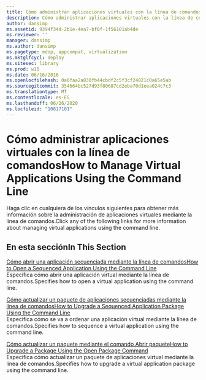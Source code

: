 ```yaml
---
title: Cómo administrar aplicaciones virtuales con la línea de comandos
description: Cómo administrar aplicaciones virtuales con la línea de comandos
author: dansimp
ms.assetid: 9394f34d-2b1e-4ea7-bf6f-1f56101ab4de
ms.reviewer: ''
manager: dansimp
ms.author: dansimp
ms.pagetype: mdop, appcompat, virtualization
ms.mktglfcycl: deploy
ms.sitesec: library
ms.prod: w10
ms.date: 06/16/2016
ms.openlocfilehash: 0a6faa2a830fb44cbdf2c5f3cf24821c0a65e5ab
ms.sourcegitcommit: 354664bc527d93f80687cd2eba70d1eea024c7c3
ms.translationtype: MT
ms.contentlocale: es-ES
ms.lasthandoff: 06/26/2020
ms.locfileid: "10817101"
---
```

# <span data-ttu-id="c06b4-103">Cómo administrar aplicaciones virtuales con la línea de comandos</span><span class="sxs-lookup"><span data-stu-id="c06b4-103">How to Manage Virtual Applications Using the Command Line</span></span>


<span data-ttu-id="c06b4-104">Haga clic en cualquiera de los vínculos siguientes para obtener más información sobre la administración de aplicaciones virtuales mediante la línea de comandos.</span><span class="sxs-lookup"><span data-stu-id="c06b4-104">Click any of the following links for more information about managing virtual applications using the command line.</span></span>

## <span data-ttu-id="c06b4-105">En esta sección</span><span class="sxs-lookup"><span data-stu-id="c06b4-105">In This Section</span></span>


<a href="" id="how-to-open-a-sequenced-application-using-the-command-line"></a>[<span data-ttu-id="c06b4-106">Cómo abrir una aplicación secuenciada mediante la línea de comandos</span><span class="sxs-lookup"><span data-stu-id="c06b4-106">How to Open a Sequenced Application Using the Command Line</span></span>](how-to-open-a-sequenced-application-using-the-command-line.md)  
<span data-ttu-id="c06b4-107">Especifica cómo abrir una aplicación virtual mediante la línea de comandos.</span><span class="sxs-lookup"><span data-stu-id="c06b4-107">Specifies how to open a virtual application using the command line.</span></span>

<a href="" id="how-to-upgrade-a-sequenced-application-package-using-the-command-line"></a>[<span data-ttu-id="c06b4-108">Cómo actualizar un paquete de aplicaciones secuenciadas mediante la línea de comandos</span><span class="sxs-lookup"><span data-stu-id="c06b4-108">How to Upgrade a Sequenced Application Package Using the Command Line</span></span>](how-to-upgrade-a-sequenced-application-package-using-the-command-line.md)  
<span data-ttu-id="c06b4-109">Especifica cómo se va a ordenar una aplicación virtual mediante la línea de comandos.</span><span class="sxs-lookup"><span data-stu-id="c06b4-109">Specifies how to sequence a virtual application using the command line.</span></span>

<a href="" id="how-to-upgrade-a-package-using-the-open-package-command"></a>[<span data-ttu-id="c06b4-110">Cómo actualizar un paquete mediante el comando Abrir paquete</span><span class="sxs-lookup"><span data-stu-id="c06b4-110">How to Upgrade a Package Using the Open Package Command</span></span>](how-to-upgrade-a-package-using-the-open-package-command.md)  
<span data-ttu-id="c06b4-111">Especifica cómo actualizar un paquete de aplicaciones virtual mediante la línea de comandos.</span><span class="sxs-lookup"><span data-stu-id="c06b4-111">Specifies how to upgrade a virtual application package using the command line.</span></span>

 

 





